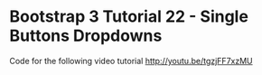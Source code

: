 Bootstrap 3 Tutorial 22 - Single Buttons Dropdowns
==================================================

Code for the following video tutorial http://youtu.be/tgzjFF7xzMU
